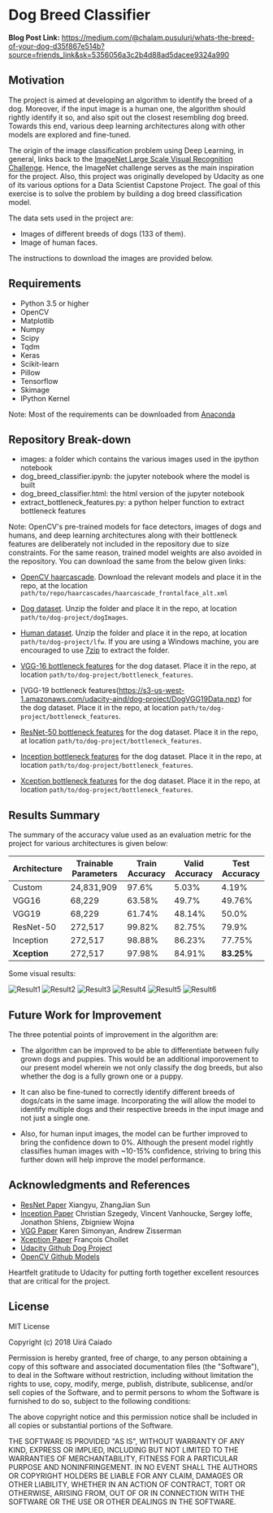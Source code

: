 # Dog Breed Classifier 

**Blog Post Link:** https://medium.com/@chalam.pusuluri/whats-the-breed-of-your-dog-d35f867e514b?source=friends_link&sk=5356056a3c2b4d88ad5dacee9324a990

## Motivation

The project is aimed at developing an algorithm to identify the breed of a dog. Moreover, if the input image is a human one, the algorithm should rightly identify it so, and also spit out the closest resembling dog breed. Towards this end, various deep learning architectures along with other models are explored and fine-tuned. 

The origin of the image classification problem using Deep Learning, in general, links back to the [ImageNet Large Scale Visual Recognition Challenge](http://image-net.org/challenges/LSVRC/). Hence, the ImageNet challenge serves as the main inspiration for the project. Also, this project was originally developed by Udacity as one of its various options for a Data Scientist Capstone Project. The goal of this exercise is to solve the problem by building a dog breed classification model.

The data sets used in the project are:
- Images of different breeds of dogs (133 of them).
- Image of human faces.

The instructions to download the images are provided below.

## Requirements

- Python 3.5 or higher
- OpenCV
- Matplotlib
- Numpy
- Scipy
- Tqdm
- Keras
- Scikit-learn
- Pillow
- Tensorflow
- Skimage
- IPython Kernel

Note: Most of the requirements can be downloaded from [Anaconda](https://www.anaconda.com/download/#macos)

## Repository Break-down

 - images: a folder which contains the various images used in the ipython notebook
 - dog_breed_classifier.ipynb: the jupyter notebook where the model is built
 - dog_breed_classifier.html: the html version of the jupyter notebook
 - extract_bottleneck_features.py: a python helper function to extract bottleneck features

Note: OpenCV's pre-trained models for face detectors, images of dogs and humans, and deep learning architectures along with their bottleneck features are deliberately not included in the repository due to size constraints. For the same reason, trained model weights are also avoided in the repository. You can download the same from the below given links:

- [OpenCV haarcascade](https://github.com/opencv/opencv/tree/master/data/haarcascades). Download the relevant models and place it in the repo, at the location `path/to/repo/haarcascades/haarcascade_frontalface_alt.xml`

- [Dog dataset](https://s3-us-west-1.amazonaws.com/udacity-aind/dog-project/dogImages.zip).  Unzip the folder and place it in the repo, at location `path/to/dog-project/dogImages`. 

- [Human dataset](https://s3-us-west-1.amazonaws.com/udacity-aind/dog-project/lfw.zip).  Unzip the folder and place it in the repo, at location `path/to/dog-project/lfw`.  If you are using a Windows machine, you are encouraged to use [7zip](http://www.7-zip.org/) to extract the folder. 

- [VGG-16 bottleneck features](https://s3-us-west-1.amazonaws.com/udacity-aind/dog-project/DogVGG16Data.npz) for the dog dataset.  Place it in the repo, at location `path/to/dog-project/bottleneck_features`.

- [VGG-19 bottleneck features(https://s3-us-west-1.amazonaws.com/udacity-aind/dog-project/DogVGG19Data.npz) for the dog dataset.  Place it in the repo, at location `path/to/dog-project/bottleneck_features`.

- [ResNet-50 bottleneck features](https://s3-us-west-1.amazonaws.com/udacity-aind/dog-project/DogResnet50Data.npz) for the dog dataset.  Place it in the repo, at location `path/to/dog-project/bottleneck_features`.

- [Inception bottleneck features](https://s3-us-west-1.amazonaws.com/udacity-aind/dog-project/DogInceptionV3Data.npz) for the dog dataset.  Place it in the repo, at location `path/to/dog-project/bottleneck_features`.

- [Xception bottleneck features](https://s3-us-west-1.amazonaws.com/udacity-aind/dog-project/DogXceptionData.npz) for the dog dataset.  Place it in the repo, at location `path/to/dog-project/bottleneck_features`.


## Results Summary

The summary of the accuracy value used as an evaluation metric for the project for various architectures is given below:

|Architecture|Trainable Parameters|Train Accuracy|Valid Accuracy|Test Accuracy|
|--|--|--|--|--|
|Custom| 24,831,909 |97.6%| 5.03% | 4.19%|
|VGG16| 68,229 |63.58%| 49.7% | 49.76%|
|VGG19| 68,229|61.74% | 48.14%|50.0%
|ResNet-50| 272,517|99.82%| 82.75%| 79.9%|
|Inception| 272,517|98.88%|86.23%|77.75%|
|**Xception**| 272,517|97.98%|84.91%|**83.25%**|

Some visual results:

![Result1](images/result1.png)
![Result2](images/result2.png)
![Result3](images/result3.png)
![Result4](images/result4.png)
![Result5](images/result5.png)
![Result6](images/result6.png)

## Future Work for Improvement

The three potential points of improvement in the algorithm are:

- The algorithm can be improved to be able to differentiate between fully grown dogs and puppies. This would be an additional imporovement to our present model wherein we not only classify the dog breeds, but also whether the dog is a fully grown one or a puppy. 

- It can also be fine-tuned to correctly identify different breeds of dogs/cats in the same image. Incorporating the will allow the model to identify multiple dogs and their respective breeds in the input image and not just a single one.

- Also, for human input images, the model can be further improved to bring the confidence down to 0%. Although the present model rightly classifies human images with ~10-15% confidence, striving to bring this further down will help improve the model performance.

## Acknowledgments and References

- [ResNet Paper](https://arxiv.org/abs/1512.03385) Xiangyu, ZhangJian Sun
- [Inception Paper](https://arxiv.org/abs/1512.00567) Christian Szegedy, Vincent Vanhoucke, Sergey Ioffe, Jonathon Shlens, Zbigniew Wojna
- [VGG Paper](https://arxiv.org/abs/1409.1556) Karen Simonyan, Andrew Zisserman
- [Xception Paper](https://arxiv.org/abs/1610.02357) François Chollet
- [Udacity Github Dog Project](https://github.com/udacity/dog-project)
- [OpenCV Github Models](https://github.com/opencv/opencv/tree/master/data/haarcascades)

Heartfelt gratitude to Udacity for putting forth together excellent resources that are critical for the project. 


## License

MIT License

Copyright (c) 2018 Uirá Caiado

Permission is hereby granted, free of charge, to any person obtaining a copy
of this software and associated documentation files (the "Software"), to deal
in the Software without restriction, including without limitation the rights
to use, copy, modify, merge, publish, distribute, sublicense, and/or sell
copies of the Software, and to permit persons to whom the Software is
furnished to do so, subject to the following conditions:

The above copyright notice and this permission notice shall be included in all
copies or substantial portions of the Software.

THE SOFTWARE IS PROVIDED "AS IS", WITHOUT WARRANTY OF ANY KIND, EXPRESS OR
IMPLIED, INCLUDING BUT NOT LIMITED TO THE WARRANTIES OF MERCHANTABILITY,
FITNESS FOR A PARTICULAR PURPOSE AND NONINFRINGEMENT. IN NO EVENT SHALL THE
AUTHORS OR COPYRIGHT HOLDERS BE LIABLE FOR ANY CLAIM, DAMAGES OR OTHER
LIABILITY, WHETHER IN AN ACTION OF CONTRACT, TORT OR OTHERWISE, ARISING FROM,
OUT OF OR IN CONNECTION WITH THE SOFTWARE OR THE USE OR OTHER DEALINGS IN THE
SOFTWARE.